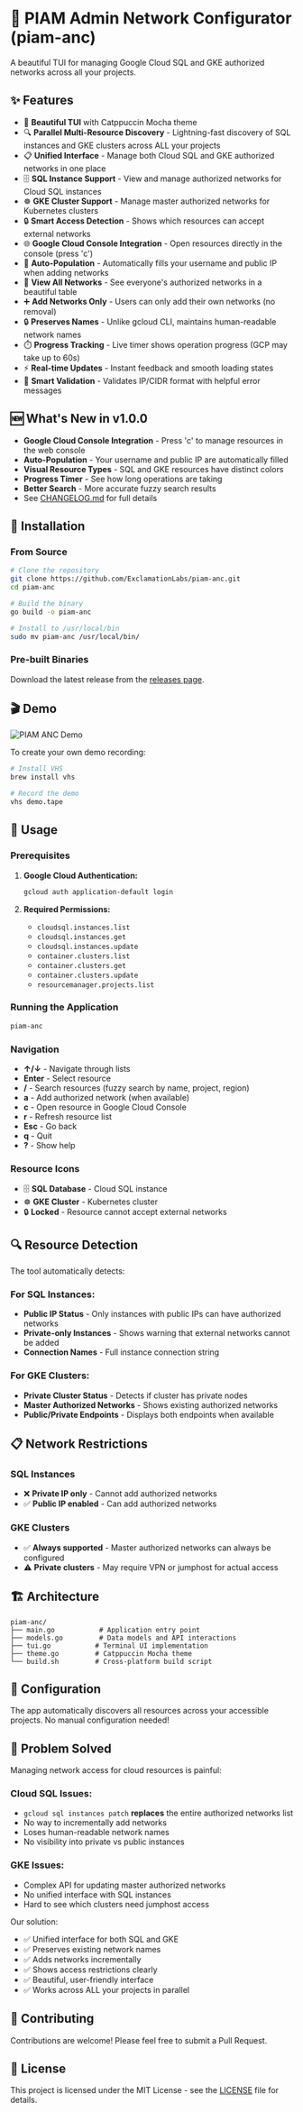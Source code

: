 # 🔐 PIAM Admin Network Configurator (piam-anc)

A beautiful TUI for managing Google Cloud SQL and GKE authorized networks across all your projects.

## ✨ Features

- 🎨 **Beautiful TUI** with Catppuccin Mocha theme
- 🔍 **Parallel Multi-Resource Discovery** - Lightning-fast discovery of SQL instances and GKE clusters across ALL your projects
- 📋 **Unified Interface** - Manage both Cloud SQL and GKE authorized networks in one place
- 🗄️ **SQL Instance Support** - View and manage authorized networks for Cloud SQL instances
- ☸️ **GKE Cluster Support** - Manage master authorized networks for Kubernetes clusters
- 🔒 **Smart Access Detection** - Shows which resources can accept external networks
- 🌐 **Google Cloud Console Integration** - Open resources directly in the console (press 'c')
- 🤖 **Auto-Population** - Automatically fills your username and public IP when adding networks
- 👥 **View All Networks** - See everyone's authorized networks in a beautiful table
- ➕ **Add Networks Only** - Users can only add their own networks (no removal)
- 🔒 **Preserves Names** - Unlike gcloud CLI, maintains human-readable network names
- ⏱️ **Progress Tracking** - Live timer shows operation progress (GCP may take up to 60s)
- ⚡ **Real-time Updates** - Instant feedback and smooth loading states
- 🎯 **Smart Validation** - Validates IP/CIDR format with helpful error messages

## 🆕 What's New in v1.0.0

- **Google Cloud Console Integration** - Press 'c' to manage resources in the web console
- **Auto-Population** - Your username and public IP are automatically filled
- **Visual Resource Types** - SQL and GKE resources have distinct colors
- **Progress Timer** - See how long operations are taking
- **Better Search** - More accurate fuzzy search results
- See [CHANGELOG.md](CHANGELOG.md) for full details

## 🚀 Installation

### From Source

```bash
# Clone the repository
git clone https://github.com/ExclamationLabs/piam-anc.git
cd piam-anc

# Build the binary
go build -o piam-anc

# Install to /usr/local/bin
sudo mv piam-anc /usr/local/bin/
```

### Pre-built Binaries

Download the latest release from the [releases page](https://github.com/ExclamationLabs/piam-anc/releases).

## 🎬 Demo

![PIAM ANC Demo](demo.gif)

To create your own demo recording:
```bash
# Install VHS
brew install vhs

# Record the demo
vhs demo.tape
```

## 🎯 Usage

### Prerequisites

1. **Google Cloud Authentication:**
   ```bash
   gcloud auth application-default login
   ```

2. **Required Permissions:**
   - `cloudsql.instances.list`
   - `cloudsql.instances.get`  
   - `cloudsql.instances.update`
   - `container.clusters.list`
   - `container.clusters.get`
   - `container.clusters.update`
   - `resourcemanager.projects.list`

### Running the Application

```bash
piam-anc
```

### Navigation

- **↑/↓** - Navigate through lists
- **Enter** - Select resource
- **/** - Search resources (fuzzy search by name, project, region)
- **a** - Add authorized network (when available)
- **c** - Open resource in Google Cloud Console
- **r** - Refresh resource list
- **Esc** - Go back
- **q** - Quit
- **?** - Show help

### Resource Icons

- 🗄️ **SQL Database** - Cloud SQL instance
- ☸️ **GKE Cluster** - Kubernetes cluster
- 🔒 **Locked** - Resource cannot accept external networks

## 🔍 Resource Detection

The tool automatically detects:

### For SQL Instances:
- **Public IP Status** - Only instances with public IPs can have authorized networks
- **Private-only Instances** - Shows warning that external networks cannot be added
- **Connection Names** - Full instance connection string

### For GKE Clusters:
- **Private Cluster Status** - Detects if cluster has private nodes
- **Master Authorized Networks** - Shows existing authorized networks
- **Public/Private Endpoints** - Displays both endpoints when available

## 📋 Network Restrictions

### SQL Instances
- ❌ **Private IP only** - Cannot add authorized networks
- ✅ **Public IP enabled** - Can add authorized networks

### GKE Clusters
- ✅ **Always supported** - Master authorized networks can always be configured
- ⚠️ **Private clusters** - May require VPN or jumphost for actual access

## 🏗️ Architecture

```
piam-anc/
├── main.go           # Application entry point
├── models.go         # Data models and API interactions
├── tui.go           # Terminal UI implementation
├── theme.go         # Catppuccin Mocha theme
└── build.sh         # Cross-platform build script
```

## 🔧 Configuration

The app automatically discovers all resources across your accessible projects. No manual configuration needed!

## 🚨 Problem Solved

Managing network access for cloud resources is painful:

### Cloud SQL Issues:
- `gcloud sql instances patch` **replaces** the entire authorized networks list
- No way to incrementally add networks
- Loses human-readable network names
- No visibility into private vs public instances

### GKE Issues:
- Complex API for updating master authorized networks
- No unified interface with SQL instances
- Hard to see which clusters need jumphost access

Our solution:
- ✅ Unified interface for both SQL and GKE
- ✅ Preserves existing network names
- ✅ Adds networks incrementally
- ✅ Shows access restrictions clearly
- ✅ Beautiful, user-friendly interface
- ✅ Works across ALL your projects in parallel

## 🤝 Contributing

Contributions are welcome! Please feel free to submit a Pull Request.

## 📄 License

This project is licensed under the MIT License - see the [LICENSE](LICENSE) file for details.